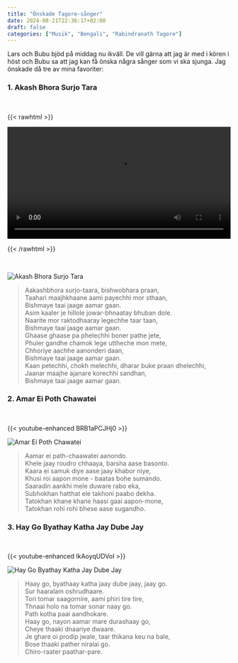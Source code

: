 ```yaml
---
title: "Önskade Tagore-sånger"
date: 2024-08-21T22:36:17+02:00
draft: false
categories: ["Musik", "Bengali", "Rabindranath Tagore"]
---
```


Lars och Bubu bjöd på middag nu ikväll. De vill gärna att jag är med i kören i höst och Bubu sa att jag kan få önska några sånger som vi ska sjunga. Jag önskade då tre av mina favoriter: 

### 1. Akash Bhora Surjo Tara
<br>

{{< rawhtml >}} 

<video width=100% controls autoplay>
    <source src="/videos/aakash-bhora-surja-tara.mp4#t=1.0" type="video/mp4">
    Your browser does not support the video tag.  
</video>

{{< /rawhtml >}}

<br>

![Akash Bhora Surjo Tara](/images/tagore-akash-bhora-surjo-tara.png "Akash Bhora Surjo Tara")

> Aakashbhora surjo-taara, bishwobhara praan,  
> Taahari maajhkhaane aami payechhi mor sthaan,  
> Bishmaye taai jaage aamar gaan.  
> Asim kaaler je hillole    jowar-bhnaatay bhuban dole.  
> Naarite mor raktodhaaray legechhe taar taan,  
> Bishmaye taai jaage aamar gaan.  
> Ghaase ghaase pa phelechhi boner pathe jete,  
> Phuler gandhe chamok lege uttheche mon mete,  
> Chhoriye aachhe aanonderi daan,   
> Bishmaye taai jaage aamar gaan.   
> Kaan petechhi, chokh melechhi, dharar buke praan dhelechhi,  
> Jaanar maajhe ajanare korechhi sandhan,  
> Bishmaye taai jaage aamar gaan.  


### 2. Amar Ei Poth Chawatei
<br>

{{< youtube-enhanced BRB1aPCJHj0 >}}

![Amar Ei Poth Chawatei](/images/tagore-aamar-ei-poth-chawatei.png "Amar Ei Poth Chawatei")

> Aamar ei path-chaawatei aanondo.  
> Khele jaay roudro chhaaya, barsha aase basonto.  
> Kaara ei samuk diye aase jaay khabor niye,  
> Khusi roi aapon mone - baatas bohe sumando.  
> Saaradin aankhi mele duware rabo eka,  
> Subhokhan hatthat ele takhoni paabo dekha.  
> Tatokhan khane khane haasi gaai aapon-mone,  
> Tatokhan rohi rohi bhese aase sugandho.  



### 3. Hay Go Byathay Katha Jay Dube Jay
<br>

{{< youtube-enhanced IkAoyqUDVoI >}}

![Hay Go Byathay Katha Jay Dube Jay](/images/tagore-haay-go-byathaay-kotha.png "Hay Go Byathay Katha Jay Dube Jay")

> Haay go, byathaay katha jaay dube jaay, jaay go.  
> Sur haaralam oshrudhaare.  
> Tori tomar saagornire, aami phiri tire tire,  
> Thnaai holo na tomar sonar naay go.  
> Path kotha paai aandhokare.  
> Haay go, nayon aamar mare durashaay go,  
> Cheye thaaki dnaariye dwaare.  
> Je ghare oi prodip jwale, taar thikana keu na bale,  
> Bose thaaki pather niralai go.  
> Chiro-raater paathar-pare.  

